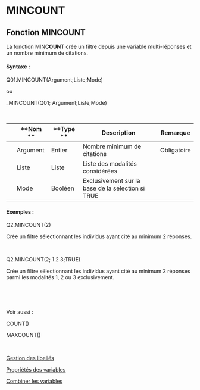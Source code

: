 # MINCOUNT

## Fonction MINCOUNT

La fonction MIN**COUNT** crée un filtre depuis une variable multi-réponses et un nombre minimum de citations.&nbsp;

#### Syntaxe :&nbsp;

Q01.MINCOUNT(Argument;Liste;Mode)

ou

\_MINCOUNT(Q01; Argument;Liste;Mode)

&nbsp;

| &nbsp; | **Nom ** | **Type ** | **Description** | **Remarque** |
| --- | --- | --- | --- | --- |
| &nbsp; | Argument | Entier | Nombre minimum de citations | Obligatoire |
| &nbsp; | Liste | Liste | Liste des modalités considérées | &nbsp; |
| &nbsp; | Mode | Booléen | Exclusivement sur la base de la sélection si TRUE | &nbsp; |


#### Exemples :

Q2.MINCOUNT(2)

Crée un filtre sélectionnant les individus ayant cité au minimum 2 réponses.

&nbsp;

Q2.MINCOUNT(2; 1 2 3;TRUE)

Crée un filtre sélectionnant les individus ayant cité au minimum 2 réponses parmi les modalités 1, 2 ou 3 exclusivement.

&nbsp;

&nbsp;

Voir aussi :&nbsp;

COUNT()&nbsp;

MAXCOUNT()

&nbsp;

[Gestion des libellés](<Gererleslibelleslestextes1.md>)

[Propriétés des variables](<Modifierlesproprietesdesvariable.md>)

[Combiner les variables](<Combinerlesvariables1.md>)
